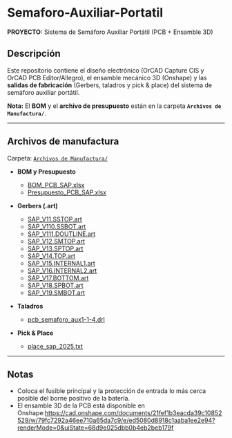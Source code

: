 # Semaforo-Auxiliar-Portatil
**PROYECTO:** Sistema de Semáforo Auxiliar Portátil (PCB + Ensamble 3D)

## Descripción
Este repositorio contiene el diseño electrónico (OrCAD Capture CIS y OrCAD PCB Editor/Allegro), el ensamble mecánico 3D (Onshape) y las **salidas de fabricación** (Gerbers, taladros y pick & place) del sistema de semáforo auxiliar portátil.

**Nota:** El **BOM** y el **archivo de presupuesto** están en la carpeta **`Archivos de Manufactura/`**.

---

## Archivos de manufactura
Carpeta: [`Archivos de Manufactura/`](./Archivos%20de%20Manufactura/)

- **BOM y Presupuesto**
  - [BOM_PCB_SAP.xlsx](./Archivos%20de%20Manufactura/BOM_PCB_SAP.xlsx)
  - [Presupuesto_PCB_SAP.xlsx](./Archivos%20de%20Manufactura/Presupuesto_PCB_SAP.xlsx)

- **Gerbers (.art)**
  - [SAP_V11.SSTOP.art](./Archivos%20de%20Manufactura/SAP_V11.SSTOP.art)
  - [SAP_V110.SSBOT.art](./Archivos%20de%20Manufactura/SAP_V110.SSBOT.art)
  - [SAP_V111.DOUTLINE.art](./Archivos%20de%20Manufactura/SAP_V111.DOUTLINE.art)
  - [SAP_V12.SMTOP.art](./Archivos%20de%20Manufactura/SAP_V12.SMTOP.art)
  - [SAP_V13.SPTOP.art](./Archivos%20de%20Manufactura/SAP_V13.SPTOP.art)
  - [SAP_V14.TOP.art](./Archivos%20de%20Manufactura/SAP_V14.TOP.art)
  - [SAP_V15.INTERNAL1.art](./Archivos%20de%20Manufactura/SAP_V15.INTERNAL1.art)
  - [SAP_V16.INTERNAL2.art](./Archivos%20de%20Manufactura/SAP_V16.INTERNAL2.art)
  - [SAP_V17.BOTTOM.art](./Archivos%20de%20Manufactura/SAP_V17.BOTTOM.art)
  - [SAP_V18.SPBOT.art](./Archivos%20de%20Manufactura/SAP_V18.SPBOT.art)
  - [SAP_V19.SMBOT.art](./Archivos%20de%20Manufactura/SAP_V19.SMBOT.art)

- **Taladros**
  - [pcb_semaforo_aux1-1-4.drl](./Archivos%20de%20Manufactura/pcb_semaforo_aux1-1-4.drl)

- **Pick & Place**
  - [place_sap_2025.txt](./Archivos%20de%20Manufactura/place_sap_2025.txt)

---

## Notas
- Coloca el fusible principal y la protección de entrada lo más cerca posible del borne positivo de la batería.
- El ensamble 3D de la PCB está disponible en Onshape:https://cad.onshape.com/documents/21fef1b3eacda39c10852529/w/79fc7292a46ee710a65da7c9/e/ed5080d8918c1aaba1ee2e94?renderMode=0&uiState=68d9e025dbb0b4eb2beb179f
 

